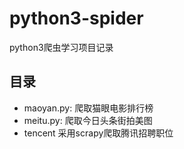 # python3-spider

python3爬虫学习项目记录

## 目录

* maoyan.py: 爬取猫眼电影排行榜
* meitu.py: 爬取今日头条街拍美图
* tencent 采用scrapy爬取腾讯招聘职位

